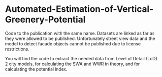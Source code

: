 # Automated-Estimation-of-Vertical-Greenery-Potential
Code to the publication with the same name. Datasets are linked as far as they were allowed to be published.
Unfortunately street view data and the model to detect facade objects cannot be published due to license restrictions.

You will find the code to extract the needed data from Level of Detail (LoD) 2 city models, for calculating the SWA and WWR in theory, and for calculating the potential index.
